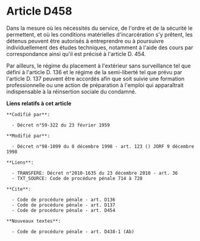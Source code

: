 # Article D458

Dans la mesure où les nécessités du service, de l'ordre et de la sécurité le permettent, et où les conditions matérielles
d'incarcération s'y prêtent, les détenus peuvent être autorisés à entreprendre ou à poursuivre individuellement des études
techniques, notamment à l'aide des cours par correspondance ainsi qu'il est précisé à l'article D. 454.

Par ailleurs, le régime du placement à l'extérieur sans surveillance tel que défini à l'article D. 136 et le régime de la
semi-liberté tel que prévu par l'article D. 137 peuvent être accordés afin que soit suivie une formation professionnelle ou
une action de préparation à l'emploi qui apparaîtrait indispensable à la réinsertion sociale du condamné.

**Liens relatifs à cet article**

	**Codifié par**:

	  - Décret n°59-322 du 23 février 1959

	**Modifié par**:

	  - Décret n°98-1099 du 8 décembre 1998 - art. 123 () JORF 9 décembre 1998

	**Liens**:

	  - TRANSFERE: Décret n°2010-1635 du 23 décembre 2010 - art. 36
	  - TXT_SOURCE: Code de procédure pénale 714 à 728

	**Cite**:

	  - Code de procédure pénale - art. D136
	  - Code de procédure pénale - art. D137
	  - Code de procédure pénale - art. D454

	**Nouveaux textes**:

	  - Code de procédure pénale - art. D438-1 (Ab)
